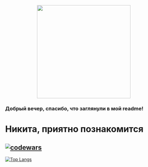 <div id="header" align="center">
  <img src="https://i.pinimg.com/originals/52/03/8a/52038aee8e50978dfc20614660c578fb.gif" width="300"/>
</div>

### Добрый вечер, спасибо, что заглянули в мой readme!
# Никита, приятно познакомится 
## [![codewars](https://www.codewars.com/users/Glazochek/badges/large)](https://www.codewars.com/users/username)

[![Top Langs](https://github-readme-stats.vercel.app/api/top-langs/?username=anuraghazra&layout=compact)](https://github.com/anuraghazra/github-readme-stats)



